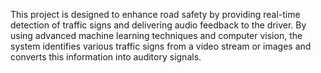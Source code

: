 This project is designed to enhance road safety by providing real-time detection of traffic signs and delivering audio feedback to the driver. By using advanced machine learning techniques and computer vision, the system identifies various traffic signs from a video stream or images and converts this information into auditory signals.
